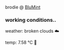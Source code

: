 brodie @ [BluMint](https://www.linkedin.com/company/blumint-io/)

<!--weather_start-->
### working conditions..

weather: broken clouds ☁️

temp: 7.58 °C 🧥

<!--weather_end-->
